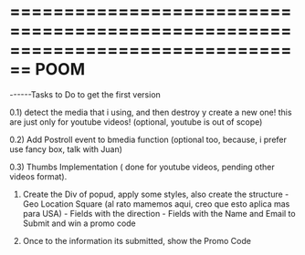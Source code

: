 ================================================================================
                                  POOM
================================================================================

------Tasks to Do to get the first version

0.1) detect the media that i using, and then destroy y create a new one! this are just only for youtube videos! (optional, youtube is out of scope) 

0.2) Add Postroll event to bmedia function (optional too, because, i prefer use fancy box, talk with Juan)

0.3) Thumbs Implementation ( done for youtube videos, pending other videos format).

1) Create the Div of popud, apply some styles, also create the structure
        - Geo Location Square (al rato mamemos aqui, creo que esto aplica mas para USA)
        - Fields with the direction
        - Fields with the Name and Email to Submit and win a promo code

2) Once to the information its submitted, show the Promo Code
